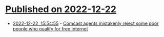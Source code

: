 # [Published on 2022-12-22](index.md)

* [2022-12-22, 15:54:55](https://news.ycombinator.com/item?id=34094637) - [Comcast agents mistakenly reject some poor people who qualify for free Internet](https://arstechnica.com/tech-policy/2022/12/comcast-agents-mistakenly-reject-some-poor-people-who-qualify-for-free-internet/)
